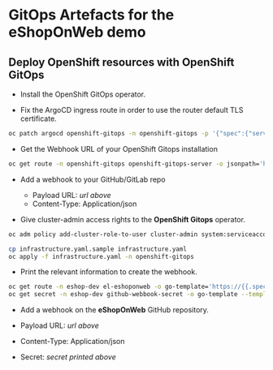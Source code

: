 # GitOps Artefacts for the eShopOnWeb demo

## Deploy OpenShift resources with OpenShift GitOps

* Install the OpenShift GitOps operator.

* Fix the ArgoCD ingress route in order to use the router default TLS certificate.

```sh
oc patch argocd openshift-gitops -n openshift-gitops -p '{"spec":{"server":{"insecure":true,"route":{"enabled": true,"tls":{"termination":"edge","insecureEdgeTerminationPolicy":"Redirect"}}}}}' --type=merge
```

* Get the Webhook URL of your OpenShift Gitops installation

```sh
oc get route -n openshift-gitops openshift-gitops-server -o jsonpath='https://{.spec.host}/api/webhook'
```

* Add a webhook to your GitHub/GitLab repo

  * Payload URL: *url above*
  * Content-Type: Application/json

* Give cluster-admin access rights to the **OpenShift Gitops** operator.

```sh
oc adm policy add-cluster-role-to-user cluster-admin system:serviceaccount:openshift-gitops:openshift-gitops-argocd-application-controller
```

```sh
cp infrastructure.yaml.sample infrastructure.yaml
oc apply -f infrastructure.yaml -n openshift-gitops
```

* Print the relevant information to create the webhook.

```sh
oc get route -n eshop-dev el-eshoponweb -o go-template='https://{{.spec.host}}/{{"\n"}}'
oc get secret -n eshop-dev github-webbook-secret -o go-template --template='{{.data.secretToken|base64decode}}{{"\n"}}'
```

* Add a webhook on the **eShopOnWeb** GitHub repository.

 * Payload URL: *url above*
 * Content-Type: Application/json
 * Secret: *secret printed above*

